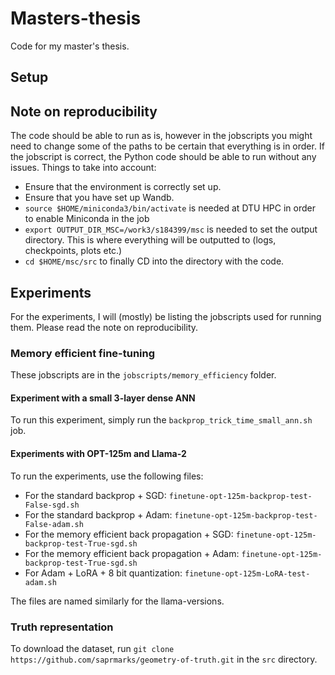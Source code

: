 # Masters-thesis
Code for my master's thesis.

## Setup


## Note on reproducibility
The code should be able to run as is, however in the jobscripts you might need to change some of the paths to be certain that everything is in order. If the jobscript is correct, the Python code should be able to run without any issues.
Things to take into account:
- Ensure that the environment is correctly set up.
- Ensure that you have set up Wandb.
- `source $HOME/miniconda3/bin/activate` is needed at DTU HPC in order to enable Miniconda in the job
- `export OUTPUT_DIR_MSC=/work3/s184399/msc` is needed to set the output directory. This is where everything will be outputted to (logs, checkpoints, plots etc.)
- `cd $HOME/msc/src` to finally CD into the directory with the code.


## Experiments
For the experiments, I will (mostly) be listing the jobscripts used for running them. Please read the note on reproducibility.

### Memory efficient fine-tuning
These jobscripts are in the `jobscripts/memory_efficiency` folder.

#### Experiment with a small 3-layer dense ANN
To run this experiment, simply run the `backprop_trick_time_small_ann.sh` job.

#### Experiments with OPT-125m and Llama-2
To run the experiments, use the following files:
- For the standard backprop + SGD: `finetune-opt-125m-backprop-test-False-sgd.sh`
- For the standard backprop + Adam: `finetune-opt-125m-backprop-test-False-adam.sh`
- For the memory efficient back propagation + SGD: `finetune-opt-125m-backprop-test-True-sgd.sh`
- For the memory efficient back propagation + Adam: `finetune-opt-125m-backprop-test-True-sgd.sh`
- For Adam + LoRA + 8 bit quantization: `finetune-opt-125m-LoRA-test-adam.sh`

The files are named similarly for the llama-versions.

### Truth representation
To download the dataset, run `git clone https://github.com/saprmarks/geometry-of-truth.git` in the `src` directory.
